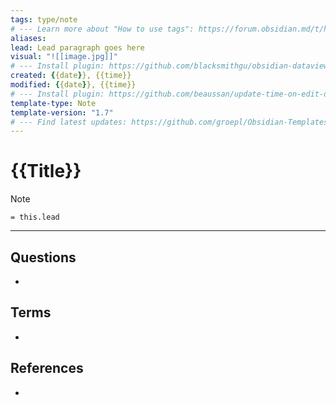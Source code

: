 ```yaml
---
tags: type/note
# --- Learn more about "How to use tags": https://forum.obsidian.md/t/how-to-use-tags/
aliases:
lead: Lead paragraph goes here
visual: "![[image.jpg]]"
# --- Install plugin: https://github.com/blacksmithgu/obsidian-dataview
created: {{date}}, {{time}}
modified: {{date}}, {{time}}
# --- Install plugin: https://github.com/beaussan/update-time-on-edit-obsidian
template-type: Note
template-version: "1.7"
# --- Find latest updates: https://github.com/groepl/Obsidian-Templates
---
```


# {{Title}}

<!-- Main content of my thoughts really -->

> [!Note]
> `= this.lead`

---
## Questions
<!-- What remains for you to consider? --> 
- 

## Terms
<!-- Links to definition pages -->
- 

## References
<!-- Links to pages not referenced in the content -->
- 